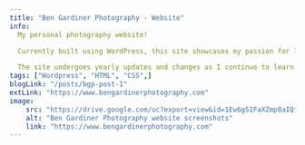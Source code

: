 ```yaml
---
title: "Ben Gardiner Photography - Website"
info:
  My personal photography website!

  Currently built using WordPress, this site showcases my passion for landscape and nature photography.

  The site undergoes yearly updates and changes as I continue to learn and improve my skills as a developer and photographer.
tags: ["Wordpress", "HTML", "CSS",]
blogLink: "/posts/bgp-post-1"
extLink: "https://www.bengardinerphotography.com"
image:
    src: "https://drive.google.com/uc?export=view&id=1Ew6g5IFaXZmp8aIQfbb88eWQP5MtZ6xi"
    alt: "Ben Gardiner Photography website screenshots"
    link: "https://www.bengardinerphotography.com"
---
```

